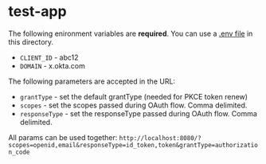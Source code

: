 # test-app

The following enironment variables are **required**. You can use a [.env file](https://github.com/motdotla/dotenv#usage) in this directory.

* `CLIENT_ID` - abc12
* `DOMAIN` - x.okta.com

The following parameters are accepted in the URL:

* `grantType` - set the default grantType (needed for PKCE token renew)
* `scopes` - set the scopes passed during OAuth flow. Comma delimited.
* `responseType` - set the responseType passed during OAuth flow. Comma delimited.

All params can be used together:
`http://localhost:8080/?scopes=openid,email&responseType=id_token,token&grantType=authorization_code`
